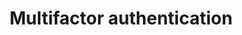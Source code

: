 ---
lang: en
layout: doc
redirect_from:
- /doc/multifactor-authentication/
- /en/doc/multifactor-authentication/
- /doc/Multi-factorAuthentication/
redirect_to: https://forum.qubes-os.org/t/19016
ref: 78
title: Multifactor authentication
---